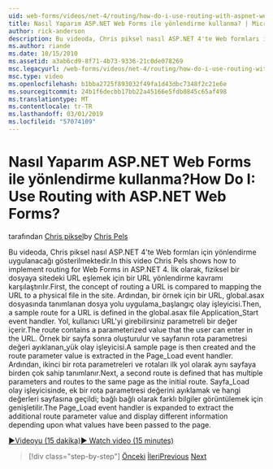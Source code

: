 ```yaml
---
uid: web-forms/videos/net-4/routing/how-do-i-use-routing-with-aspnet-web-forms
title: Nasıl Yaparım ASP.NET Web Forms ile yönlendirme kullanma? | Microsoft Docs
author: rick-anderson
description: Bu videoda, Chris piksel nasıl ASP.NET 4'te Web formları için yönlendirme uygulanacağı gösterilmektedir. İlk olarak, bir p için URL eşlemek için bir URL yönlendirme kavramı karşılaştırılır...
ms.author: riande
ms.date: 10/15/2010
ms.assetid: a3ab6cd9-8f71-4b73-9336-21c0de078269
msc.legacyurl: /web-forms/videos/net-4/routing/how-do-i-use-routing-with-aspnet-web-forms
msc.type: video
ms.openlocfilehash: b1bba2725f893032f49fa1d43dbc7348f2c21e6e
ms.sourcegitcommit: 24b1f6decbb17bb22a45166e5fdb0845c65af498
ms.translationtype: MT
ms.contentlocale: tr-TR
ms.lasthandoff: 03/01/2019
ms.locfileid: "57074109"
---
```

<a name="how-do-i-use-routing-with-aspnet-web-forms"></a><span data-ttu-id="0fb4a-105">Nasıl Yaparım ASP.NET Web Forms ile yönlendirme kullanma?</span><span class="sxs-lookup"><span data-stu-id="0fb4a-105">How Do I: Use Routing with ASP.NET Web Forms?</span></span>
====================
<span data-ttu-id="0fb4a-106">tarafından [Chris piksel](https://twitter.com/chrispels)</span><span class="sxs-lookup"><span data-stu-id="0fb4a-106">by [Chris Pels](https://twitter.com/chrispels)</span></span>

<span data-ttu-id="0fb4a-107">Bu videoda, Chris piksel nasıl ASP.NET 4'te Web formları için yönlendirme uygulanacağı gösterilmektedir.</span><span class="sxs-lookup"><span data-stu-id="0fb4a-107">In this video Chris Pels shows how to implement routing for Web Forms in ASP.NET 4.</span></span> <span data-ttu-id="0fb4a-108">İlk olarak, fiziksel bir dosyaya sitedeki URL eşlemek için bir URL yönlendirme kavramı karşılaştırılır.</span><span class="sxs-lookup"><span data-stu-id="0fb4a-108">First, the concept of routing a URL is compared to mapping the URL to a physical file in the site.</span></span> <span data-ttu-id="0fb4a-109">Ardından, bir örnek için bir URL, global.asax dosyasında tanımlanan dosya yolu uygulama\_başlangıç olay işleyicisi.</span><span class="sxs-lookup"><span data-stu-id="0fb4a-109">Then, a sample route for a URL is defined in the global.asax file Application\_Start event handler.</span></span> <span data-ttu-id="0fb4a-110">Yol, kullanıcı URL'yi girebilirsiniz parametreli bir değer içerir.</span><span class="sxs-lookup"><span data-stu-id="0fb4a-110">The route contains a parameterized value that the user can enter in the URL.</span></span> <span data-ttu-id="0fb4a-111">Örnek bir sayfa sonra oluşturulur ve sayfanın rota parametresi değeri ayıklanan\_yük olay işleyicisi.</span><span class="sxs-lookup"><span data-stu-id="0fb4a-111">A sample page is then created and the route parameter value is extracted in the Page\_Load event handler.</span></span> <span data-ttu-id="0fb4a-112">Ardından, ikinci bir rota parametreleri ve rotaları ilk yol olarak aynı sayfaya birden çok sahip tanımlanır.</span><span class="sxs-lookup"><span data-stu-id="0fb4a-112">Next, a second route is defined that has multiple parameters and routes to the same page as the initial route.</span></span> <span data-ttu-id="0fb4a-113">Sayfa\_Load olay işleyicisinde, ek bir rota parametresi değerini ayıklamak ve hangi değerleri sayfasına geçildi; bağlı bağlı olarak farklı bilgiler görüntülemek için genişletilir.</span><span class="sxs-lookup"><span data-stu-id="0fb4a-113">The Page\_Load event handler is expanded to extract the additional route parameter value and display different information depending upon what values have been passed to the page.</span></span>

[<span data-ttu-id="0fb4a-114">&#9654;Videoyu (15 dakika)</span><span class="sxs-lookup"><span data-stu-id="0fb4a-114">&#9654; Watch video (15 minutes)</span></span>](https://channel9.msdn.com/Blogs/ASP-NET-Site-Videos/how-do-i-use-routing-with-aspnet-web-forms)

> [!div class="step-by-step"]
> <span data-ttu-id="0fb4a-115">[Önceki](aspnet-4-quick-hit-outbound-webforms-routing.md)
> [İleri](how-do-i-work-with-urls-in-aspnet-routing.md)</span><span class="sxs-lookup"><span data-stu-id="0fb4a-115">[Previous](aspnet-4-quick-hit-outbound-webforms-routing.md)
[Next](how-do-i-work-with-urls-in-aspnet-routing.md)</span></span>
